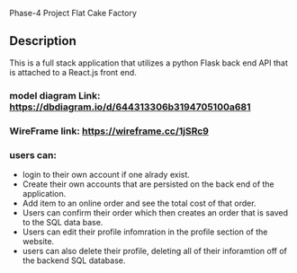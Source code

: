 Phase-4 Project Flat Cake Factory

## Description 
This is a full stack application that utilizes a python Flask back end API that is attached to a React.js front end.

### model diagram Link: https://dbdiagram.io/d/644313306b3194705100a681
### WireFrame link: https://wireframe.cc/1jSRc9

### users can:
- login to their own account if one alrady exist. 
- Create their own accounts that are persisted on the back end of the application. 
- Add item to an online order and see the total cost of that order. 
- Users can confirm their order which then creates an order that is saved to the SQL data base. 
- Users can edit their profile infomration in the profile section of the website.
- users can also delete their profile, deleting all of their inforamtion off of the backend SQL database.
